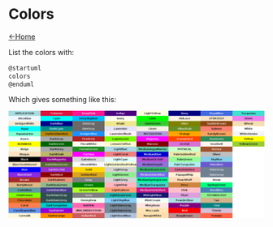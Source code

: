 # Colors

[<-Home](../README.md)

List the colors with:

```plantuml
@startuml
colors
@enduml
```

Which gives something like this:

![Colors](colors.png)